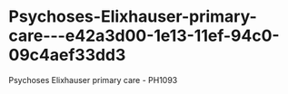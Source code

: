 # Psychoses-Elixhauser-primary-care---e42a3d00-1e13-11ef-94c0-09c4aef33dd3
Psychoses Elixhauser primary care - PH1093
